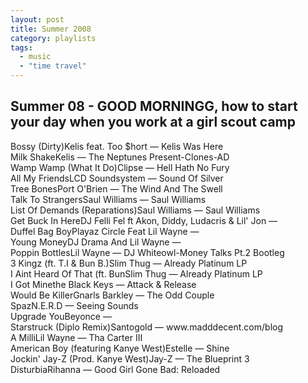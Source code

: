 ```yaml
---
layout: post
title: Summer 2008
category: playlists
tags: 
  - music
  - "time travel"
---
```

<div class="playlist"><h2>Summer 08 - GOOD MORNINGG, how to start your day when you work at a girl scout camp</h2> <div class="playlist-track"><span class="track-name">Bossy (Dirty)</span><span class="track-artist">Kelis feat. Too $hort</span><span class="track-album"> — Kelis Was Here</span></div><div class="playlist-track"><span class="track-name">Milk Shake</span><span class="track-artist">Kelis</span><span class="track-album"> — The Neptunes Present-Clones-AD</span></div><div class="playlist-track"><span class="track-name">Wamp Wamp (What It Do)</span><span class="track-artist">Clipse</span><span class="track-album"> — Hell Hath No Fury</span></div><div class="playlist-track"><span class="track-name">All My Friends</span><span class="track-artist">LCD Soundsystem</span><span class="track-album"> — Sound Of Silver</span></div><div class="playlist-track"><span class="track-name">Tree Bones</span><span class="track-artist">Port O'Brien</span><span class="track-album"> — The Wind And The Swell</span></div><div class="playlist-track"><span class="track-name">Talk To Strangers</span><span class="track-artist">Saul Williams</span><span class="track-album"> — Saul Williams</span></div><div class="playlist-track"><span class="track-name">List Of Demands (Reparations)</span><span class="track-artist">Saul Williams</span><span class="track-album"> — Saul Williams</span></div><div class="playlist-track"><span class="track-name">Get Buck In Here</span><span class="track-artist">DJ Felli Fel ft Akon, Diddy, Ludacris &amp; Lil' Jon</span><span class="track-album"> — </span></div><div class="playlist-track"><span class="track-name">Duffel Bag Boy</span><span class="track-artist">Playaz Circle Feat Lil Wayne</span><span class="track-album"> — </span></div><div class="playlist-track"><span class="track-name">Young Money</span><span class="track-artist">DJ Drama And Lil Wayne</span><span class="track-album"> — </span></div><div class="playlist-track"><span class="track-name">Poppin Bottles</span><span class="track-artist">Lil Wayne</span><span class="track-album"> — DJ Whiteowl-Money Talks Pt.2 Bootleg</span></div><div class="playlist-track"><span class="track-name">3 Kingz (ft. T.I &amp; Bun B.)</span><span class="track-artist">Slim Thug</span><span class="track-album"> — Already Platinum LP</span></div><div class="playlist-track"><span class="track-name">I Aint Heard Of That (ft. Bun</span><span class="track-artist">Slim Thug</span><span class="track-album"> — Already Platinum LP</span></div><div class="playlist-track"><span class="track-name">I Got Mine</span><span class="track-artist">the Black Keys</span><span class="track-album"> — Attack &amp; Release</span></div><div class="playlist-track"><span class="track-name">Would Be Killer</span><span class="track-artist">Gnarls Barkley</span><span class="track-album"> — The Odd Couple</span></div><div class="playlist-track"><span class="track-name">Spaz</span><span class="track-artist">N.E.R.D</span><span class="track-album"> — Seeing Sounds</span></div><div class="playlist-track"><span class="track-name">Upgrade You</span><span class="track-artist">Beyonce</span><span class="track-album"> — </span></div><div class="playlist-track"><span class="track-name">Starstruck (Diplo Remix)</span><span class="track-artist">Santogold</span><span class="track-album"> — www.madddecent.com/blog</span></div><div class="playlist-track"><span class="track-name">A Milli</span><span class="track-artist">Lil Wayne</span><span class="track-album"> — Tha Carter III</span></div><div class="playlist-track"><span class="track-name">American Boy (featuring Kanye West)</span><span class="track-artist">Estelle</span><span class="track-album"> — Shine</span></div><div class="playlist-track"><span class="track-name">Jockin' Jay-Z (Prod. Kanye West)</span><span class="track-artist">Jay-Z</span><span class="track-album"> — The Blueprint 3</span></div><div class="playlist-track"><span class="track-name">Disturbia</span><span class="track-artist">Rihanna</span><span class="track-album"> — Good Girl Gone Bad: Reloaded</span></div></div>